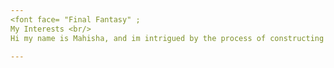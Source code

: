 ```yaml
---
<font face= "Final Fantasy" ;
My Interests <br/>
Hi my name is Mahisha, and im intrigued by the process of constructing Artificial Intelligence and the complex structure of its board spectrum.

---
```

